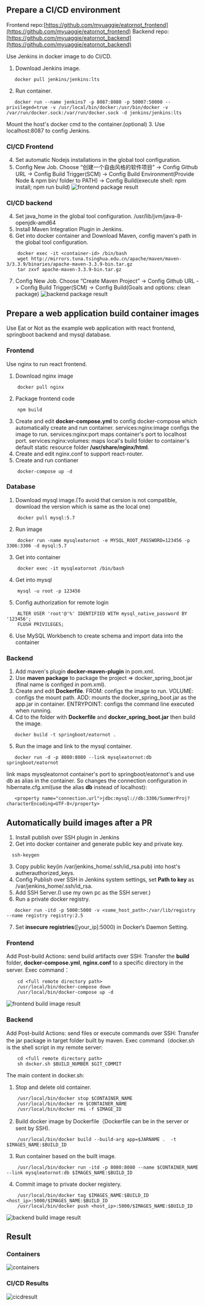 ## Prepare a CI/CD environment

Frontend repo:[https://github.com/myuaggie/eatornot_frontend](https://github.com/myuaggie/eatornot_frontend)
Backend repo:[https://github.com/myuaggie/eatornot_backend](https://github.com/myuaggie/eatornot_backend)  

Use Jenkins in docker image to do CI/CD.
1. Download Jenkins image.
``` 
   docker pull jenkins/jenkins:lts
```
2. Run container.
``` 
   docker run --name jenkins7 -p 8087:8080 -p 50007:50000 --privileged=true -v /usr/local/bin/docker:/usr/bin/docker -v /var/run/docker.sock:/var/run/docker.sock -d jenkins/jenkins:lts
```
Mount the host's docker cmd to the container.(optional)
3. Use localhost:8087 to config Jenkins.

### CI/CD Frontend
4. Set automatic Nodejs installations in the global tool configuration.
5. Config New Job.
Choose “创建一个自由风格的软件项目” -> Config Github URL -> Config Build Trigger(SCM) -> Config Build Environment(Provide Node & npm bin/ folder to PATH) -> Config Build(execute shell: npm install; npm run build)
![frontend package result](https://raw.githubusercontent.com/199ChenNuo/grade3-semester1-homework/master/hw4/part1/img/frontendbuild.png)

### CI/CD backend
4. Set java_home in the global tool configuration.
/usr/lib/jvm/java-8-openjdk-amd64
5. Install Maven Integration Plugin in Jenkins.
6. Get into docker container and Download Maven, config maven's path in the global tool configuration.
``` 
    docker exec -it <container-id> /bin/bash
    wget http://mirrors.tuna.tsinghua.edu.cn/apache/maven/maven-3/3.3.9/binaries/apache-maven-3.3.9-bin.tar.gz
    tar zxvf apache-maven-3.3.9-bin.tar.gz
```
7. Config New Job.
Choose “Create Maven Project” -> Config Github URL -> Config Build Trigger(SCM) -> Config Build(Goals and options: clean package)
![backend package result](https://raw.githubusercontent.com/199ChenNuo/grade3-semester1-homework/master/hw4/part1/img/backendbuild.png)
## Prepare a web application build container images

Use Eat or Not as the example web application with react frontend, springboot backend and mysql database.

### Frontend
Use nginx to run react frontend.
1. Download nginx image 
``` 
    docker pull nginx
```
2. Package frontend code
``` 
    npm build
```
3. Create and edit **docker-compose.yml** to config docker-compose which automatically create and run container.
services:nginx:image configs the image to run.
services:nginx:port maps container's port to localhost port.
services:nginx:volumes: maps local's build folder to container's default static resource folder **/usr/share/nginx/html**.
4. Create and edit nginx.conf to support react-router.
5. Create and run contianer
``` 
    docker-compose up -d
```

### Database
1. Download mysql image.(To avoid that cersion is not compatible, download the version which is same as the local one)
``` 
    docker pull mysql:5.7
```
2. Run image
``` 
    docker run -name mysqleatornot -e MYSQL_ROOT_PASSWORD=123456 -p 3306:3306 -d mysql:5.7
```
3. Get into container
``` 
    docker exec -it mysqleatornot /bin/bash
```
4. Get into mysql
``` 
    mysql -u root -p 123456
```
5. Config authorization for remote login
``` 
    ALTER USER 'root'@'%' IDENTIFIED WITH mysql_native_password BY '123456';
    FLUSH PRIVILEGES;
```
6. Use MySQL Workbench to create schema and import data into the container

### Backend
1. Add maven's plugin **docker-maven-plugin** in pom.xml.
2. Use **maven package** to package the project => docker_spring_boot.jar (final name is configed in pom.xml).
3. Create and edit **Dockerfile**.
FROM: configs the image to run.
VOLUME: configs the mount path.
ADD: mounts the docker_spring_boot.jar as the app.jar in container.
ENTRYPOINT: configs the command line executed when running. 
4. Cd to the folder with **Dockerfile** and **docker_spring_boot.jar** then build the image.
``` 
   docker build -t springboot/eatornot .
```
5. Run the image and link to the mysql container.
``` 
   docker run -d -p 8080:8080 --link mysqleatornot:db springboot/eatornot
```
link maps mysqleatornot container's port to springboot/eatornot's and use db as alias in the container.
So changes the connection configuration in hibernate.cfg.xml(use the alias **db** instead of localhost):
``` 
   <property name="connection.url">jdbc:mysql://db:3306/SummerProj?characterEncoding=UTF-8</property>
```

## Automatically build images after a PR

1. Install publish over SSH plugin in Jenkins
2. Get into docker container and generate public key and private key.
``` 
  ssh-keygen
```
3. Copy public key(in /var/jenkins_home/.ssh/id_rsa.pub) into host's autherauthorized_keys.
4. Config Publish over SSH in Jenkins system settings, set **Path to key** as /var/jenkins_home/.ssh/id_rsa.
5. Add SSH Server.(I use my own pc as the SSH server.)
6. Run a private docker registry.
``` 
   docker run -itd -p 5000:5000 -v <some_host_path>:/var/lib/registry --name registry registry:2.5
```
7. Set **insecure registries**([your_ip]:5000) in Docker‘s Daemon Setting.

### Frontend
Add Post-build Actions: send build artifacts over SSH:
Transfer the **build** folder, **docker-compose.yml**, **nginx.conf** to a specific directory in the server.
Exec command：
``` 
    cd <full remote directory path>
    /usr/local/bin/docker-compose down
    /usr/local/bin/docker-compose up -d
```
![frontend build image result](https://raw.githubusercontent.com/199ChenNuo/grade3-semester1-homework/master/hw4/part1/img/frontenddocker.png)
### Backend
Add Post-build Actions: send files or execute commands over SSH:
Transfer the jar package in target folder built by maven.
Exec command（docker.sh is the shell script in my remote server:
``` 
    cd <full remote directory path>
    sh docker.sh $BUILD_NUMBER $GIT_COMMIT
```
The main content in docker.sh:
1. Stop and delete old container.
``` 
    /usr/local/bin/docker stop $CONTAINER_NAME
    /usr/local/bin/docker rm $CONTAINER_NAME
    /usr/local/bin/docker rmi -f $IMAGE_ID
```
2. Build docker image by Dockerfile（Dockerfile can be in the server or sent by SSH).
``` 
    /usr/local/bin/docker build --build-arg app=$JARNAME .  -t  $IMAGES_NAME:$BUILD_ID
```
3. Run container based on the built image.
``` 
    /usr/local/bin/docker run -itd -p 8080:8080 --name $CONTAINER_NAME --link mysqleatornot:db $IMAGES_NAME:$BUILD_ID
```
4. Commit image to private docker registery.
``` 
    /usr/local/bin/docker tag $IMAGES_NAME:$BUILD_ID <host_ip>:5000/$IMAGES_NAME:$BUILD_ID
    /usr/local/bin/docker push <host_ip>:5000/$IMAGES_NAME:$BUILD_ID
```
![backend build image result](https://raw.githubusercontent.com/199ChenNuo/grade3-semester1-homework/master/hw4/part1/img/backenddocker.png)

## Result
### Containers
![containers](https://raw.githubusercontent.com/199ChenNuo/grade3-semester1-homework/master/hw4/part1/img/containers.png)

### CI/CD Results
![cicdresult](https://raw.githubusercontent.com/199ChenNuo/grade3-semester1-homework/master/hw4/part1/img/cicdresult.png)
